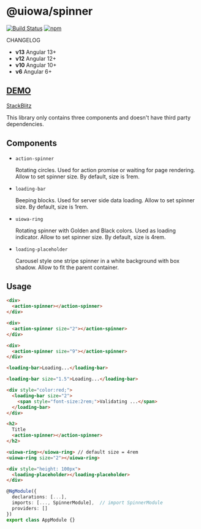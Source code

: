 # @uiowa/spinner

[![Build Status](https://img.shields.io/travis/changhuixu/spinner/master.svg?label=Travis%20CI&style=flat-square)](https://app.travis-ci.com/changhuixu/spinner.svg?branch=main)
[![npm](https://img.shields.io/npm/v/@uiowa/spinner.svg?style=flat-square)](https://www.npmjs.com/package/@uiowa/spinner)

CHANGELOG

- **v13** Angular 13+
- **v12** Angular 12+
- **v10** Angular 10+
- **v6** Angular 6+

## [DEMO](https://spinner-1f3e5.firebaseapp.com/)

[StackBlitz](https://stackblitz.com/github/changhuixu/spinner)

This library only contains three components and doesn't have third party dependencies.

## Components

- `action-spinner`

  Rotating circles. Used for action promise or waiting for page rendering.
  Allow to set spinner size. By default, size is 1rem.

- `loading-bar`

  Beeping blocks. Used for server side data loading.
  Allow to set spinner size. By default, size is 1rem.

- `uiowa-ring`

  Rotating spinner with Golden and Black colors. Used as loading indicator.
  Allow to set spinner size. By default, size is 4rem.

- `loading-placeholder`

  Carousel style one stripe spinner in a white background with box shadow.
  Allow to fit the parent container.

## Usage

```html
<div>
  <action-spinner></action-spinner>
</div>

<div>
  <action-spinner size="2"></action-spinner>
</div>

<div>
  <action-spinner size="9"></action-spinner>
</div>

<loading-bar>Loading...</loading-bar>

<loading-bar size="1.5">Loading...</loading-bar>

<div style="color:red;">
  <loading-bar size="2">
    <span style="font-size:2rem;">Validating ...</span>
  </loading-bar>
</div>

<h2>
  Title
  <action-spinner></action-spinner>
</h2>

<uiowa-ring></uiowa-ring> // default size = 4rem
<uiowa-ring size="2"></uiowa-ring>

<div style="height: 100px">
  <loading-placeholder></loading-placeholder>
</div>
```

```typescript
@NgModule({
  declarations: [...],
  imports: [..., SpinnerModule],  // import SpinnerModule
  providers: []
})
export class AppModule {}
```
